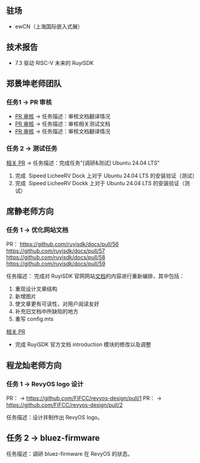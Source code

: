## 驻场

- ewCN（上海国际嵌入式展）

## 技术报告

- 7.3 驱动 RISC-V 未来的 RuyiSDK

## 郑景坤老师团队

### 任务1 -> PR 审核

- [PR 审核](https://github.com/KevinMX/support-matrix/pull/24) -> 任务描述：审核文档翻译情况
- [PR 审核](https://github.com/KevinMX/support-matrix/pull/26) -> 任务描述：审核相关测试文档
- [PR 审核](https://github.com/KevinMX/support-matrix/pull/27#pullrequestreview-2136008533) -> 任务描述：审核文档翻译情况

### 任务 2 -> 测试任务

[相关 PR](https://github.com/KevinMX/support-matrix/pull/25) -> 任务描述：完成任务"[调研&测试] Ubuntu 24.04 LTS"
1. 完成  Sipeed LicheeRV Dock 上对于 Ubuntu 24.04 LTS 的安装验证（测试）
2. 完成  Sipeed LicheeRV Dockk 上对于 Ubuntu 24.04 LTS 的安装验证（测试）

## 席静老师方向
### 任务 1 -> 优化网站文档

PR：
https://github.com/ruyisdk/docs/pull/56
https://github.com/ruyisdk/docs/pull/57
https://github.com/ruyisdk/docs/pull/58
https://github.com/ruyisdk/docs/pull/59

任务描述：
完成对 RuyiSDK 官网网站[文档](https://ruyisdk.github.io/docs/zh/introduction/)的内容进行重新编排，其中包括：
1. 重现设计文章结构
2. 新增图片
3. 使文章更有可读性，对用户阅读友好
4. 补充旧文档中所缺陷的地方
5. 重写 config.mts

[相关 PR](https://github.com/ruyisdk/docs/pull/52)
- 完成 RuyiSDK 官方文档 introduction 模块的修改以及调整

## 程龙灿老师方向

### 任务 1 -> RevyOS logo 设计

PR： -> https://github.com/FIFCC/revyos-design/pull/1
PR： -> https://github.com/FIFCC/revyos-design/pull/2

任务描述：设计并制作出 RevyOS logo。

## 任务 2 -> bluez-firmware

任务描述：调研 bluez-firmware 在 RevyOS 的状态。
